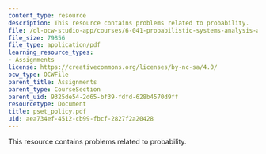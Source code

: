 ```yaml
---
content_type: resource
description: This resource contains problems related to probability.
file: /ol-ocw-studio-app/courses/6-041-probabilistic-systems-analysis-and-applied-probability-spring-2006/aea734ef4512cb99fbcf2827f2a20428_pset_policy.pdf
file_size: 79856
file_type: application/pdf
learning_resource_types:
- Assignments
license: https://creativecommons.org/licenses/by-nc-sa/4.0/
ocw_type: OCWFile
parent_title: Assignments
parent_type: CourseSection
parent_uid: 9325de54-2d65-bf39-fdfd-628b4570d9ff
resourcetype: Document
title: pset_policy.pdf
uid: aea734ef-4512-cb99-fbcf-2827f2a20428
---
```

This resource contains problems related to probability.
